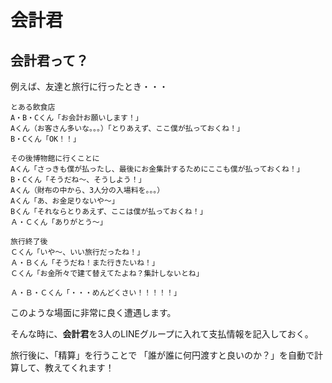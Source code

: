 # 会計君

## 会計君って？
例えば、友達と旅行に行ったとき・・・
```
とある飲食店
A・B・Cくん「お会計お願いします！」
Aくん（お客さん多いな。。。）「とりあえず、ここ僕が払っておくね！」
B・Cくん「OK！！」

その後博物館に行くことに
Aくん「さっきも僕が払ったし、最後にお金集計するためにここも僕が払っておくね！」
B・Cくん「そうだね～、そうしよう！」
Aくん（財布の中から、3人分の入場料を。。。）
Aくん「あ、お金足りないや～」
Bくん「それならとりあえず、ここは僕が払っておくね！」
Ａ・Ｃくん「ありがとう～」

旅行終了後
Ｃくん「いや～、いい旅行だったね！」
Ａ・Ｂくん「そうだね！また行きたいね！」
Ｃくん「お金所々で建て替えてたよね？集計しないとね」

Ａ・Ｂ・Ｃくん「・・・めんどくさい！！！！！」
```

このような場面に非常に良く遭遇します。

そんな時に、**会計君**を3人のLINEグループに入れて支払情報を記入しておく。

旅行後に、「精算」を行うことで
「誰が誰に何円渡すと良いのか？」を自動で計算して、教えてくれます！
